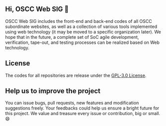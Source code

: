 ## Hi, OSCC Web SIG 👋
OSCC Web SIG includes the front-end and back-end codes of all OSCC subordinate websites, as well as a collection of various tools implemented using web technology (it may be moved to a specific organization later). We hope that in the future, a complete set of SoC agile development, verification, tape-out, and testing processes can be realized based on Web technology.

## License
The codes for all repositories are release under the [GPL-3.0 License](LICENSE).

## Help us to improve the project
You can issue bugs, pull requests, new features and modification suggestions freely. Your feedbacks could help us ensure a bright future for this project. We value and treasure every issue or contribution, big or small. 😄
